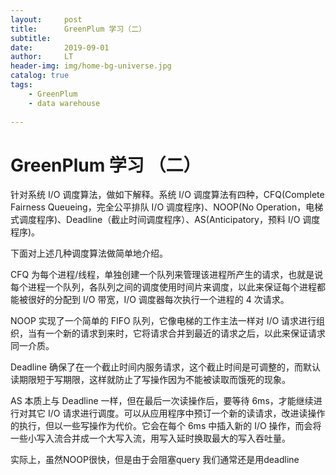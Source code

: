 ```yaml
---
layout:     post
title:      GreenPlum 学习（二）
subtitle:   
date:       2019-09-01
author:     LT
header-img: img/home-bg-universe.jpg
catalog: true
tags:
    - GreenPlum
    - data warehouse
    
---
```


# GreenPlum 学习 （二）

针对系统 I/O 调度算法，做如下解释。系统 I/O 调度算法有四种，CFQ(Complete Fairness Queueing，完全公平排队 I/O 调度程序)、NOOP(No Operation，电梯式调度程序)、Deadline（截止时间调度程序）、AS(Anticipatory，预料 I/O 调度程序)。

下面对上述几种调度算法做简单地介绍。

CFQ 为每个进程/线程，单独创建一个队列来管理该进程所产生的请求，也就是说每个进程一个队列，各队列之间的调度使用时间片来调度，以此来保证每个进程都能被很好的分配到 I/O 带宽，I/O 调度器每次执行一个进程的 4 次请求。

NOOP 实现了一个简单的 FIFO 队列，它像电梯的工作主法一样对 I/O 请求进行组织，当有一个新的请求到来时，它将请求合并到最近的请求之后，以此来保证请求同一介质。

Deadline 确保了在一个截止时间内服务请求，这个截止时间是可调整的，而默认读期限短于写期限，这样就防止了写操作因为不能被读取而饿死的现象。

AS 本质上与 Deadline 一样，但在最后一次读操作后，要等待 6ms，才能继续进行对其它 I/O 请求进行调度。可以从应用程序中预订一个新的读请求，改进读操作的执行，但以一些写操作为代价。它会在每个 6ms 中插入新的 I/O 操作，而会将一些小写入流合并成一个大写入流，用写入延时换取最大的写入吞吐量。

实际上，虽然NOOP很快，但是由于会阻塞query 我们通常还是用deadline

